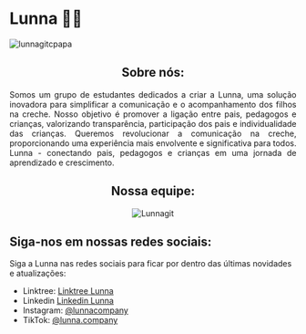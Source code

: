 <h1>Lunna 💜💜</h1> 

![lunnagitcpapa](https://github.com/LunnaCompany/.github/assets/147529312/fc194a60-a446-43d4-8fda-01622be88554)

<div align="center">
<h2>Sobre nós:</h2>
<div align="justify">    
Somos um grupo de estudantes dedicados a criar a Lunna, uma solução inovadora para simplificar a comunicação e o acompanhamento dos filhos na creche. Nosso objetivo é promover a ligação entre pais, pedagogos e crianças, valorizando transparência, participação dos pais e individualidade das crianças. Queremos revolucionar a comunicação na creche, proporcionando uma experiência mais envolvente e significativa para todos. Lunna - conectando pais, pedagogos e crianças em uma jornada de aprendizado e crescimento.
</div>        
<h2>Nossa equipe:</h2>

![Lunnagit](https://github.com/LunnaCompany/.github/assets/147529312/a87fbac7-dfea-42d1-8a78-7446ac4e1c85)

</div>  
<h2>Siga-nos em nossas redes sociais:</h2>  

Siga a Lunna nas redes sociais para ficar por dentro das últimas novidades e atualizações:
    
- Linktree: [Linktree Lunna](https://linktr.ee/lunnacompany)
- Linkedin [Linkedin Lunna](https://www.linkedin.com/company/lunnacompany)
- Instagram: [@lunnacompany](https://www.instagram.com/lunnacompany/)
- TikTok: [@lunna.company](https://www.tiktok.com/@lunna.company)

